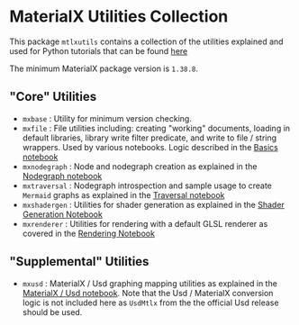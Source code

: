# MaterialX Utilities Collection

This package `mtlxutils` contains a collection of the utilities explained and used for Python tutorials that can be found [here](https://kwokcb.github.io/MaterialX_Learn/documents/jupyter_example.html)

The minimum MaterialX package version is `1.38.8`.

## "Core" Utilities

* `mxbase` : Utility for minimum version checking.
* `mxfile` : File utilities including: creating "working" documents, loading in default libraries, library write filter predicate, and write to file / string wrappers. Used by various notebooks. Logic described in the [Basics notebook](https://github.com/kwokcb/MaterialX_Learn/tree/main/pymaterialx/mtlx_basics_notebook.ipynb)
* `mxnodegraph` : Node and nodegraph creation as explained in the [Nodegraph notebook](https://github.com/kwokcb/MaterialX_Learn/tree/main/pymaterialx/mtlx_graphs_notebook.ipynb)
* `mxtraversal` : Nodegraph introspection and sample usage to create `Mermaid` graphs as explained in the [Traversal notebook](https://github.com/kwokcb/MaterialX_Learn/tree/main/pymaterialx/mtlx_traversal_notebook.ipynb) 
* `mxshadergen` : Utilities for shader generation as explained in the [Shader Generation Notebook](https://github.com/kwokcb/MaterialX_Learn/blob/main/pymaterialx/mtlx_shadergen_notebook.ipynb) 
* `mxrenderer` : Utilities for rendering with a default GLSL renderer as covered in the [Rendering Notebook](https://github.com/kwokcb/MaterialX_Learn/blob/main/pymaterialx/mtlx_render_notebook.ipynb) 


## "Supplemental" Utilities

* `mxusd` : MaterialX / Usd graphing mapping utilities as explained in the [MaterialX / Usd notebook](https://github.com/kwokcb/MaterialX_Learn/tree/main/pymaterialx/mtlx_usd_notebook.ipynb). Note that 
the Usd / MaterialX conversion logic is not included here as `UsdMtlx` from the the official Usd release should be used.


